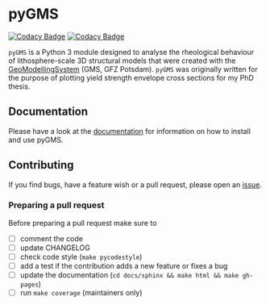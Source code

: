 # pyGMS

[![Codacy Badge](https://api.codacy.com/project/badge/Grade/50e5df33317949d58e8d7bf7c40a336b)](https://www.codacy.com?utm_source=github.com&amp;utm_medium=referral&amp;utm_content=cmeessen/pyGMS&amp;utm_campaign=Badge_Grade)
[![Codacy Badge](https://api.codacy.com/project/badge/Coverage/50e5df33317949d58e8d7bf7c40a336b)](https://www.codacy.com?utm_source=github.com&utm_medium=referral&utm_content=cmeessen/pyGMS&utm_campaign=Badge_Coverage)

`pyGMS` is a Python 3 module designed to analyse the rheological behaviour of
lithosphere-scale 3D structural models that were created with the
[GeoModellingSystem](https://www.gfz-potsdam.de/en/section/basin-modeling/infrastructure/gms/)
(GMS, GFZ Potsdam). `pyGMS` was originally written for the
purpose of plotting yield strength envelope cross sections for my PhD thesis.

## Documentation

Please have a look at the
[documentation](https://cmeessen.github.io/pyGMS/index.html) for information
on how to install and use pyGMS.

## Contributing

If you find bugs, have a feature wish or a pull request, please open an
[issue](https://github.com/cmeessen/pyGMS/issues).

### Preparing a pull request

Before preparing a pull request make sure to

- [ ] comment the code
- [ ] update CHANGELOG
- [ ] check code style (`make pycodestyle`)
- [ ] add a test if the contribution adds a new feature or fixes a bug
- [ ] update the documentation (`cd docs/sphinx && make html && make gh-pages`)
- [ ] run `make coverage` (maintainers only)
